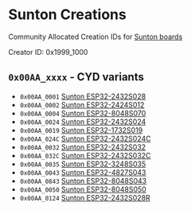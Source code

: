 # Sunton Creations 

Community Allocated Creation IDs for [Sunton boards](https://www.aliexpress.com/store/1100192306)

Creator ID: 0x1999_1000

## `0x00AA_xxxx` - CYD variants

*  `0x00AA_0001` [Sunton ESP32-2432S028](https://www.aliexpress.com/item/1005006556177475.html)
*  `0x00AA_0002` [Sunton ESP32-2424S012](https://www.aliexpress.com/item/1005006300643795.html)
*  `0x00AA_0004` [Sunton ESP32-8048S070](https://www.aliexpress.com/item/1005005099968475.html)
*  `0x00AA_0024` [Sunton ESP32-2432S024](https://www.aliexpress.com/item/1005005865107357.html)
*  `0x00AA_0019` [Sunton ESP32-1732S019](https://www.aliexpress.com/item/1005005059421229.html)
*  `0x00AA_024C` [Sunton ESP32-2432S024C](https://www.aliexpress.com/item/1005005865107357.html)
*  `0x00AA_0032` [Sunton ESP32-2432S032](https://www.aliexpress.com/item/1005005138982767.html)
*  `0x00AA_032C` [Sunton ESP32-2432S032C](https://www.aliexpress.com/item/1005005138982767.html)
*  `0x00AA_0035` [Sunton ESP32-3248S035](https://www.aliexpress.com/item/1005005900820162.html)
*  `0x00AA_0043` [Sunton ESP32-4827S043](https://www.aliexpress.com/item/1005004788147691.html)
*  `0x00AA_0843` [Sunton ESP32-8048S043](https://www.aliexpress.com/item/1005004788147691.html)
*  `0x00AA_0050` [Sunton ESP32-8048S050](https://www.aliexpress.com/item/1005004952694042.html)
*  `0x00AA_0124` [Sunton ESP32-2432S028R](https://www.aliexpress.com/item/1005004502250619.html)
